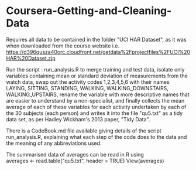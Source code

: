 # Coursera-Getting-and-Cleaning-Data


Requires all data to be contained in the folder "UCI HAR Dataset", as it was when downloaded from the course website i.e.  https://d396qusza40orc.cloudfront.net/getdata%2Fprojectfiles%2FUCI%20HAR%20Dataset.zip   

Run the script : run_analysis.R   to merge training and test data, isolate only variables containing
mean or standard deviation of measurements from the watch data, swap out the activity codes 1,2,3,4,5,6 
with their names LAYING, SITTING, STANDING, WALKING, WALKING_DOWNSTAIRS, WALKING_UPSTAIRS, rename the
variable with more descriptive names that are easier to understand by a non-specialist,  and finally
collects the mean average of each of these variables for each activity undertaken by each of the 30 
subjects (each person) and writes it into the file "qu5.txt" as a tidy data set, as per Hadley Wickham's 2013 paper, "Tidy Data".


There is a CodeBook.md file available giving details of the script run_analysis.R, explaining what each step of the code does to the data
and the meaning of any abbreviations used. 

The summarised data of averages can be read in R using  
averages <- read.table("qu5.txt", header = TRUE) 
    View(averages)
